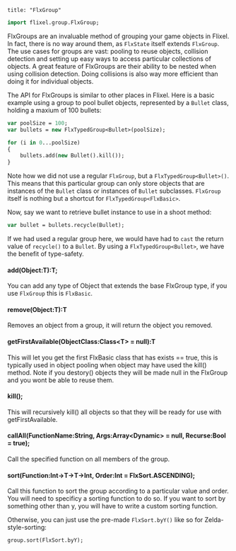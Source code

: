 ```
title: "FlxGroup"
```

```haxe
import flixel.group.FlxGroup;
```

FlxGroups are an invaluable method of grouping your game objects in Flixel. In fact, there is no way around them, as `FlxState` itself extends `FlxGroup`. 
The use cases for groups are vast: pooling to reuse objects, collision detection and setting up easy ways to access particular collections of objects. A great feature of FlxGroups are their ability to be nested when using collision detection. Doing collisions is also way more efficient than doing it for individual objects.

The API for FlxGroups is similar to other places in Flixel. Here is a basic example using a group to pool bullet objects, represented by a `Bullet` class, holding a maxium of 100 bullets:

``` haxe
var poolSize = 100;
var bullets = new FlxTypedGroup<Bullet>(poolSize);

for (i in 0...poolSize)
{
	bullets.add(new Bullet().kill());
}
```
Note how we did not use a regular `FlxGroup`, but a `FlxTypedGroup<Bullet>()`. This means that this particular group can only store objects that are instances of the `Bullet` class or instances of `Bullet` subclasses. `FlxGroup` itself is nothing but a shortcut for `FlxTypedGroup<FlxBasic>`.

Now, say we want to retrieve bullet instance to use in a shoot method:

``` haxe
var bullet = bullets.recycle(Bullet);
```

If we had used a regular group here, we would have had to `cast` the return value of `recycle()` to a `Bullet`. By using a `FlxTypedGroup<Bullet>`, we have the benefit of type-safety.

#### add(Object:T):T;

You can add any type of Object that extends the base FlxGroup type, if you use `FlxGroup` this is `FlxBasic`.

#### remove(Object:T):T

Removes an object from a group, it will return the object you removed.

#### getFirstAvailable(ObjectClass:Class&lt;T&gt; = null):T

This will let you get the first FlxBasic class that has exists == true, this is typically used in object pooling when object may have used the kill() method. Note if you destory() objects they will be made null in the FlxGroup and you wont be able to reuse them.

#### kill();

This will recursively kill() all objects so that they will be ready for use with getFirstAvailable.

#### callAll(FunctionName:String, Args:Array&lt;Dynamic&gt; = null, Recurse:Bool = true);

Call the specified function on all members of the group.

#### sort(Function:Int->T->T->Int, Order:Int = FlxSort.ASCENDING);

Call this function to sort the group according to a particular value and order. You will need to specificy a sorting function to do so. If you want to sort by something other than y, you will have to write a custom sorting function.



Otherwise, you can just use the pre-made `FlxSort.byY()` like so for Zelda-style-sorting:

```haxe
group.sort(FlxSort.byY);
```


